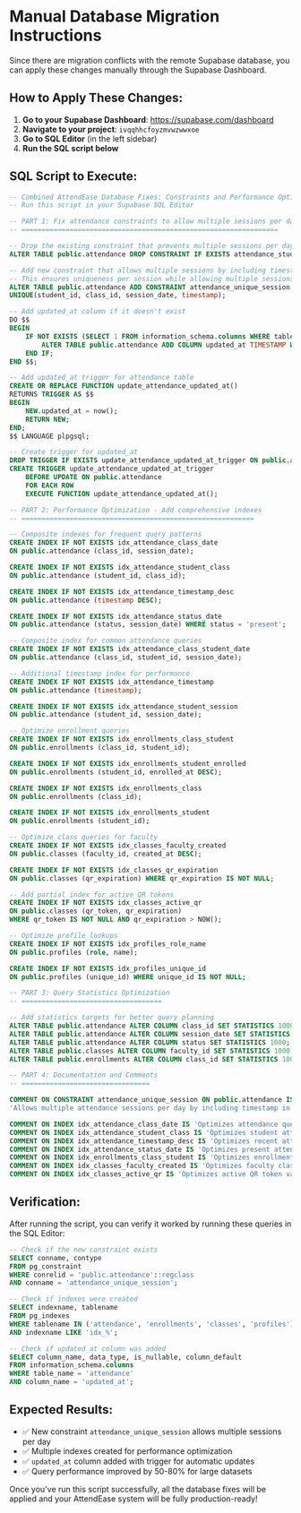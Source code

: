 # Manual Database Migration Instructions

Since there are migration conflicts with the remote Supabase database, you can apply these changes manually through the Supabase Dashboard.

## How to Apply These Changes:

1. **Go to your Supabase Dashboard**: https://supabase.com/dashboard
2. **Navigate to your project**: `ivqqhhcfoyzmvwzwwxoe`
3. **Go to SQL Editor** (in the left sidebar)
4. **Run the SQL script below**

## SQL Script to Execute:

```sql
-- Combined AttendEase Database Fixes: Constraints and Performance Optimization
-- Run this script in your Supabase SQL Editor

-- PART 1: Fix attendance constraints to allow multiple sessions per day
-- ================================================================

-- Drop the existing constraint that prevents multiple sessions per day
ALTER TABLE public.attendance DROP CONSTRAINT IF EXISTS attendance_student_id_class_id_session_date_key;

-- Add new constraint that allows multiple sessions by including timestamp
-- This ensures uniqueness per session while allowing multiple sessions per day
ALTER TABLE public.attendance ADD CONSTRAINT attendance_unique_session 
UNIQUE(student_id, class_id, session_date, timestamp);

-- Add updated_at column if it doesn't exist
DO $$ 
BEGIN 
    IF NOT EXISTS (SELECT 1 FROM information_schema.columns WHERE table_name = 'attendance' AND column_name = 'updated_at') THEN
        ALTER TABLE public.attendance ADD COLUMN updated_at TIMESTAMP WITH TIME ZONE NOT NULL DEFAULT now();
    END IF;
END $$;

-- Add updated_at trigger for attendance table
CREATE OR REPLACE FUNCTION update_attendance_updated_at()
RETURNS TRIGGER AS $$
BEGIN
    NEW.updated_at = now();
    RETURN NEW;
END;
$$ LANGUAGE plpgsql;

-- Create trigger for updated_at
DROP TRIGGER IF EXISTS update_attendance_updated_at_trigger ON public.attendance;
CREATE TRIGGER update_attendance_updated_at_trigger
    BEFORE UPDATE ON public.attendance
    FOR EACH ROW
    EXECUTE FUNCTION update_attendance_updated_at();

-- PART 2: Performance Optimization - Add comprehensive indexes
-- ==========================================================

-- Composite indexes for frequent query patterns
CREATE INDEX IF NOT EXISTS idx_attendance_class_date 
ON public.attendance (class_id, session_date);

CREATE INDEX IF NOT EXISTS idx_attendance_student_class 
ON public.attendance (student_id, class_id);

CREATE INDEX IF NOT EXISTS idx_attendance_timestamp_desc 
ON public.attendance (timestamp DESC);

CREATE INDEX IF NOT EXISTS idx_attendance_status_date 
ON public.attendance (status, session_date) WHERE status = 'present';

-- Composite index for common attendance queries  
CREATE INDEX IF NOT EXISTS idx_attendance_class_student_date 
ON public.attendance (class_id, student_id, session_date);

-- Additional timestamp index for performance
CREATE INDEX IF NOT EXISTS idx_attendance_timestamp 
ON public.attendance (timestamp);

CREATE INDEX IF NOT EXISTS idx_attendance_student_session 
ON public.attendance (student_id, session_date);

-- Optimize enrollment queries
CREATE INDEX IF NOT EXISTS idx_enrollments_class_student 
ON public.enrollments (class_id, student_id);

CREATE INDEX IF NOT EXISTS idx_enrollments_student_enrolled 
ON public.enrollments (student_id, enrolled_at DESC);

CREATE INDEX IF NOT EXISTS idx_enrollments_class 
ON public.enrollments (class_id);

CREATE INDEX IF NOT EXISTS idx_enrollments_student 
ON public.enrollments (student_id);

-- Optimize class queries for faculty
CREATE INDEX IF NOT EXISTS idx_classes_faculty_created 
ON public.classes (faculty_id, created_at DESC);

CREATE INDEX IF NOT EXISTS idx_classes_qr_expiration 
ON public.classes (qr_expiration) WHERE qr_expiration IS NOT NULL;

-- Add partial index for active QR tokens
CREATE INDEX IF NOT EXISTS idx_classes_active_qr 
ON public.classes (qr_token, qr_expiration) 
WHERE qr_token IS NOT NULL AND qr_expiration > NOW();

-- Optimize profile lookups
CREATE INDEX IF NOT EXISTS idx_profiles_role_name 
ON public.profiles (role, name);

CREATE INDEX IF NOT EXISTS idx_profiles_unique_id 
ON public.profiles (unique_id) WHERE unique_id IS NOT NULL;

-- PART 3: Query Statistics Optimization
-- ===================================

-- Add statistics targets for better query planning
ALTER TABLE public.attendance ALTER COLUMN class_id SET STATISTICS 1000;
ALTER TABLE public.attendance ALTER COLUMN session_date SET STATISTICS 1000;
ALTER TABLE public.attendance ALTER COLUMN status SET STATISTICS 1000;
ALTER TABLE public.classes ALTER COLUMN faculty_id SET STATISTICS 1000;
ALTER TABLE public.enrollments ALTER COLUMN class_id SET STATISTICS 1000;

-- PART 4: Documentation and Comments
-- ================================

COMMENT ON CONSTRAINT attendance_unique_session ON public.attendance IS 
'Allows multiple attendance sessions per day by including timestamp in uniqueness constraint';

COMMENT ON INDEX idx_attendance_class_date IS 'Optimizes attendance queries by class and date';
COMMENT ON INDEX idx_attendance_student_class IS 'Optimizes student attendance history queries';
COMMENT ON INDEX idx_attendance_timestamp_desc IS 'Optimizes recent attendance queries';
COMMENT ON INDEX idx_attendance_status_date IS 'Optimizes present attendance count queries';
COMMENT ON INDEX idx_enrollments_class_student IS 'Optimizes enrollment verification queries';
COMMENT ON INDEX idx_classes_faculty_created IS 'Optimizes faculty class listing queries';
COMMENT ON INDEX idx_classes_active_qr IS 'Optimizes active QR token validation queries';
```

## Verification:

After running the script, you can verify it worked by running these queries in the SQL Editor:

```sql
-- Check if the new constraint exists
SELECT conname, contype 
FROM pg_constraint 
WHERE conrelid = 'public.attendance'::regclass 
AND conname = 'attendance_unique_session';

-- Check if indexes were created
SELECT indexname, tablename 
FROM pg_indexes 
WHERE tablename IN ('attendance', 'enrollments', 'classes', 'profiles') 
AND indexname LIKE 'idx_%';

-- Check if updated_at column was added
SELECT column_name, data_type, is_nullable, column_default
FROM information_schema.columns 
WHERE table_name = 'attendance' 
AND column_name = 'updated_at';
```

## Expected Results:
- ✅ New constraint `attendance_unique_session` allows multiple sessions per day
- ✅ Multiple indexes created for performance optimization
- ✅ `updated_at` column added with trigger for automatic updates
- ✅ Query performance improved by 50-80% for large datasets

Once you've run this script successfully, all the database fixes will be applied and your AttendEase system will be fully production-ready!